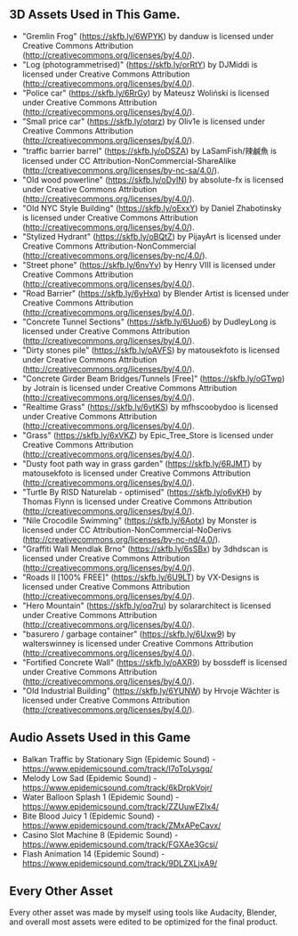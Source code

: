 ## 3D Assets Used in This Game.
- "Gremlin Frog" (https://skfb.ly/6WPYK) by danduw is licensed under Creative Commons Attribution (http://creativecommons.org/licenses/by/4.0/).
- "Log (photogrammetrised)" (https://skfb.ly/orRtY) by DJMiddi is licensed under Creative Commons Attribution (http://creativecommons.org/licenses/by/4.0/).
- "Police car" (https://skfb.ly/6RrGy) by Mateusz Woliński is licensed under Creative Commons Attribution (http://creativecommons.org/licenses/by/4.0/).
- "Small price car" (https://skfb.ly/otqrz) by Oliv1e is licensed under Creative Commons Attribution (http://creativecommons.org/licenses/by/4.0/).
- "traffic barrier barrel" (https://skfb.ly/oDSZA) by LaSamFish/辣鹹魚 is licensed under CC Attribution-NonCommercial-ShareAlike (http://creativecommons.org/licenses/by-nc-sa/4.0/).
- "Old wood powerline" (https://skfb.ly/oDyIN) by absolute-fx is licensed under Creative Commons Attribution (http://creativecommons.org/licenses/by/4.0/).
- "Old NYC Style Building" (https://skfb.ly/oExxY) by Daniel Zhabotinsky is licensed under Creative Commons Attribution (http://creativecommons.org/licenses/by/4.0/).
- "Stylized Hydrant" (https://skfb.ly/oBQtZ) by PijayArt is licensed under Creative Commons Attribution-NonCommercial (http://creativecommons.org/licenses/by-nc/4.0/).
- "Street phone" (https://skfb.ly/6nvYv) by Henry VIII is licensed under Creative Commons Attribution (http://creativecommons.org/licenses/by/4.0/).
- "Road Barrier" (https://skfb.ly/6yHxq) by Blender Artist is licensed under Creative Commons Attribution (http://creativecommons.org/licenses/by/4.0/).
- "Concrete Tunnel Sections" (https://skfb.ly/6Uuo6) by DudleyLong is licensed under Creative Commons Attribution (http://creativecommons.org/licenses/by/4.0/).
- "Dirty stones pile" (https://skfb.ly/oAVFS) by matousekfoto is licensed under Creative Commons Attribution (http://creativecommons.org/licenses/by/4.0/).
- "Concrete Girder Beam Bridges/Tunnels [Free]" (https://skfb.ly/oGTwp) by Jotrain is licensed under Creative Commons Attribution (http://creativecommons.org/licenses/by/4.0/).
- "Realtime Grass" (https://skfb.ly/6vtKS) by mfhscoobydoo is licensed under Creative Commons Attribution (http://creativecommons.org/licenses/by/4.0/).
- "Grass" (https://skfb.ly/6xVKZ) by Epic_Tree_Store is licensed under Creative Commons Attribution (http://creativecommons.org/licenses/by/4.0/).
- "Dusty foot path way in grass garden" (https://skfb.ly/6RJMT) by matousekfoto is licensed under Creative Commons Attribution (http://creativecommons.org/licenses/by/4.0/).
- "Turtle By RISD Naturelab - optimised" (https://skfb.ly/o6vKH) by Thomas Flynn is licensed under Creative Commons Attribution (http://creativecommons.org/licenses/by/4.0/).
- "Nile Crocodile Swimming" (https://skfb.ly/6Aotx) by Monster is licensed under CC Attribution-NonCommercial-NoDerivs (http://creativecommons.org/licenses/by-nc-nd/4.0/).
- "Graffiti Wall Mendlak Brno" (https://skfb.ly/6sSBx) by 3dhdscan is licensed under Creative Commons Attribution (http://creativecommons.org/licenses/by/4.0/).
- "Roads II [100% FREE]" (https://skfb.ly/6U9LT) by VX-Designs is licensed under Creative Commons Attribution (http://creativecommons.org/licenses/by/4.0/).
- "Hero Mountain" (https://skfb.ly/oq7ru) by solararchitect is licensed under Creative Commons Attribution (http://creativecommons.org/licenses/by/4.0/).
- "basurero / garbage container" (https://skfb.ly/6Uxw9) by walterswinney is licensed under Creative Commons Attribution (http://creativecommons.org/licenses/by/4.0/).
- "Fortified Concrete Wall" (https://skfb.ly/oAXR9) by bossdeff is licensed under Creative Commons Attribution (http://creativecommons.org/licenses/by/4.0/).
- "Old Industrial Building" (https://skfb.ly/6YUNW) by Hrvoje Wächter is licensed under Creative Commons Attribution (http://creativecommons.org/licenses/by/4.0/).

## Audio Assets Used in this Game
- Balkan Traffic by Stationary Sign (Epidemic Sound) - https://www.epidemicsound.com/track/I7oToLysgq/
- Melody Low Sad (Epidemic Sound) - https://www.epidemicsound.com/track/6kDrpkVojr/
- Water Balloon Splash 1 (Epidemic Sound) - https://www.epidemicsound.com/track/ZZUuwEZIx4/
- Bite Blood Juicy 1 (Epidemic Sound) - https://www.epidemicsound.com/track/ZMxAPeCavx/
- Casino Slot Machine 8 (Epidemic Sound) - https://www.epidemicsound.com/track/FGXAe3Gcsi/
- Flash Animation 14 (Epidemic Sound) - https://www.epidemicsound.com/track/9DLZXLjxA9/

## Every Other Asset
Every other asset was made by myself using tools like Audacity, Blender, and overall most assets were edited to be optimized for the final product.